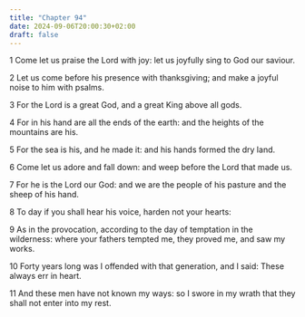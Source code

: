 ```yaml
---
title: "Chapter 94"
date: 2024-09-06T20:00:30+02:00
draft: false
---
```



1 Come let us praise the Lord with joy: let us joyfully sing to God our saviour.

2 Let us come before his presence with thanksgiving; and make a joyful noise to him with psalms.

3 For the Lord is a great God, and a great King above all gods.

4 For in his hand are all the ends of the earth: and the heights of the mountains are his.

5 For the sea is his, and he made it: and his hands formed the dry land.

6 Come let us adore and fall down: and weep before the Lord that made us.

7 For he is the Lord our God: and we are the people of his pasture and the sheep of his hand.

8 To day if you shall hear his voice, harden not your hearts:

9 As in the provocation, according to the day of temptation in the wilderness: where your fathers tempted me, they proved me, and saw my works.

10 Forty years long was I offended with that generation, and I said: These always err in heart.

11 And these men have not known my ways: so I swore in my wrath that they shall not enter into my rest.

